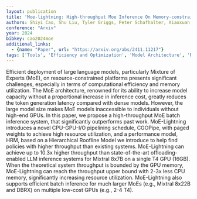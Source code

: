 ```yaml
---
layout: publication
title: 'Moe-lightning: High-throughput Moe Inference On Memory-constrained Gpus'
authors: Shiyi Cao, Shu Liu, Tyler Griggs, Peter Schafhalter, Xiaoxuan Liu, Ying Sheng, Joseph E. Gonzalez, Matei Zaharia, Ion Stoica
conference: "Arxiv"
year: 2024
bibkey: cao2024moe
additional_links:
  - {name: "Paper", url: "https://arxiv.org/abs/2411.11217"}
tags: ['Tools', 'Efficiency and Optimization', 'Model Architecture', 'Reinforcement Learning']
---
```

Efficient deployment of large language models, particularly Mixture of
Experts (MoE), on resource-constrained platforms presents significant
challenges, especially in terms of computational efficiency and memory
utilization. The MoE architecture, renowned for its ability to increase model
capacity without a proportional increase in inference cost, greatly reduces the
token generation latency compared with dense models. However, the large model
size makes MoE models inaccessible to individuals without high-end GPUs. In
this paper, we propose a high-throughput MoE batch inference system, that
significantly outperforms past work. MoE-Lightning introduces a novel
CPU-GPU-I/O pipelining schedule, CGOPipe, with paged weights to achieve high
resource utilization, and a performance model, HRM, based on a Hierarchical
Roofline Model we introduce to help find policies with higher throughput than
existing systems. MoE-Lightning can achieve up to 10.3x higher throughput than
state-of-the-art offloading-enabled LLM inference systems for Mixtral 8x7B on a
single T4 GPU (16GB). When the theoretical system throughput is bounded by the
GPU memory, MoE-Lightning can reach the throughput upper bound with 2-3x less
CPU memory, significantly increasing resource utilization. MoE-Lightning also
supports efficient batch inference for much larger MoEs (e.g., Mixtral 8x22B
and DBRX) on multiple low-cost GPUs (e.g., 2-4 T4).

